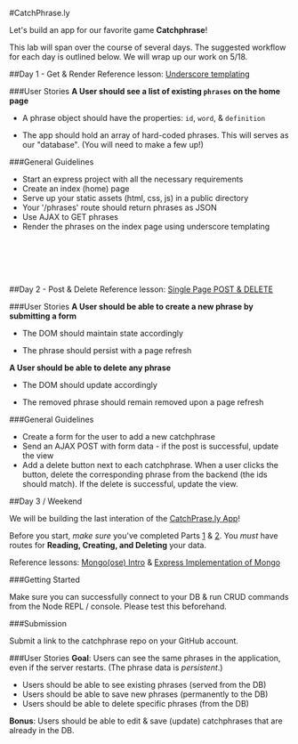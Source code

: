 #CatchPhrase.ly

Let's build an app for our favorite game **Catchphrase**!

This lab will span over the course of several days. The suggested workflow for each day is outlined below. We will wrap up our work on 5/18.
	
##Day 1 - Get & Render
Reference lesson: [Underscore templating](https://github.com/sf-wdi-18/notes/tree/master/lectures/week-03/day_3_todo_ajax/dawn_templating)

###User Stories
**A User should see a list of existing `phrases` on the home page**

* A phrase object should have the properties: `id`, `word`, & `definition`

* The app should hold an array of hard-coded phrases. This will serves as our "database". (You will need to make a few up!)

###General Guidelines
* Start an express project with all the necessary requirements
* Create an index (home) page
* Serve up your static assets (html, css, js) in a public directory
* Your '/phrases' route should return phrases as JSON
* Use AJAX to GET phrases
* Render the phrases on the index page using underscore templating

<br><br><br><br>

##Day 2 - Post & Delete
Reference lesson: [Single Page POST & DELETE](https://github.com/sf-wdi-18/notes/blob/master/lectures%2Fweek-03%2Fday_3_todo_ajax%2Fdusk%2FREADME.md)

###User Stories
**A User should be able to create a new phrase by submitting a form**

* The DOM should maintain state accordingly

* The phrase should persist with a page refresh

**A User should be able to delete any phrase**

* The DOM should update accordingly
	
* The removed phrase should remain removed upon a page refresh

###General Guidelines

* Create a form for the user to add a new catchphrase
* Send an AJAX POST with form data - if the post is successful, update the view
* Add a delete button next to each catchphrase. When a user clicks the button, delete the corresponding phrase from the backend (the ids should match). If the delete is successful, update the view.


##Day 3 / Weekend

We will be building the last interation of the [CatchPrase.ly App](https://github.com/sf-wdi-18/Catchphrase.ly/blob/master/README.md)!

Before you start, *make sure* you've completed Parts [1](https://github.com/sf-wdi-18/Catchphrase.ly/blob/master/README.md#day-1---get--render) & [2](https://github.com/sf-wdi-18/Catchphrase.ly/blob/master/README.md#day-2---post--delete). You *must* have routes for **Reading, Creating, and Deleting** your data.

Reference lessons: [Mongo(ose) Intro](https://github.com/sf-wdi-18/notes/blob/master/lectures%2Fweek-03%2Fday_4_mongo%2Fdawn%2FREADME.md) & [Express Implementation of Mongo](https://github.com/sf-wdi-18/notes/blob/master/lectures%2Fweek-03%2Fday_4_mongo%2Fdusk_mongo_refactor%2FREADME.md)

###Getting Started

Make sure you can successfully connect to your DB & run CRUD commands from the Node REPL / console. Please test this beforehand.

###Submission

Submit a link to the catchphrase repo on your GitHub account.

###User Stories
**Goal**: Users can see the same phrases in the application, even if the server restarts. (The phrase data is *persistent*.)

* Users should be able to see existing phrases (served from the DB) 
* Users should be able to save new phrases (permanently to the DB)
* Users should be able to delete specific phrases (from the DB)

**Bonus**: Users should be able to edit & save (update) catchphrases that are already in the DB.
